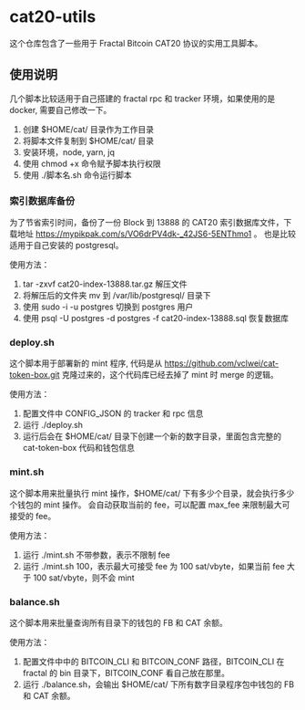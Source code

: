 # cat20-utils

这个仓库包含了一些用于 Fractal Bitcoin CAT20 协议的实用工具脚本。

## 使用说明
几个脚本比较适用于自己搭建的 fractal rpc 和 tracker 环境，如果使用的是 docker, 需要自己修改一下。

1. 创建 $HOME/cat/ 目录作为工作目录
2. 将脚本文件复制到 $HOME/cat/ 目录
3. 安装环境，node, yarn, jq
4. 使用 chmod +x 命令赋予脚本执行权限
5. 使用 ./脚本名.sh 命令运行脚本

### 索引数据库备份

为了节省索引时间，备份了一份 Block 到 13888 的 CAT20 索引数据库文件，下载地址 https://mypikpak.com/s/VO6drPV4dk-_42JS6-5ENThmo1 。
也是比较适用于自己安装的 postgresql。

使用方法：
1. tar -zxvf cat20-index-13888.tar.gz 解压文件
2. 将解压后的文件夹 mv 到 /var/lib/postgresql/ 目录下
3. 使用 sudo -i -u postgres 切换到 postgres 用户
4. 使用 psql -U postgres -d postgres -f cat20-index-13888.sql 恢复数据库


### deploy.sh

这个脚本用于部署新的 mint 程序, 代码是从 https://github.com/vclwei/cat-token-box.git 克隆过来的，这个代码库已经去掉了 mint 时 merge 的逻辑。

使用方法：
1. 配置文件中 CONFIG_JSON 的 tracker 和 rpc 信息
2. 运行 ./deploy.sh
3. 运行后会在 $HOME/cat/ 目录下创建一个新的数字目录，里面包含完整的 cat-token-box 代码和钱包信息

### mint.sh
这个脚本用来批量执行 mint 操作，$HOME/cat/ 下有多少个目录，就会执行多少个钱包的 mint 操作。
会自动获取当前的 fee，可以配置 max_fee 来限制最大可接受的 fee。

使用方法：
1. 运行 ./mint.sh 不带参数，表示不限制 fee
2. 运行 ./mint.sh 100，表示最大可接受 fee 为 100 sat/vbyte，如果当前 fee 大于 100 sat/vbyte，则不会 mint

### balance.sh

这个脚本用来批量查询所有目录下的钱包的 FB 和 CAT 余额。

使用方法：
1. 配置文件中中的 BITCOIN_CLI 和 BITCOIN_CONF 路径，BITCOIN_CLI 在 fractal 的 bin 目录下，BITCOIN_CONF 看自己放在那里。
2. 运行 ./balance.sh，会输出 $HOME/cat/ 下所有数字目录程序包中钱包的 FB 和 CAT 余额。
